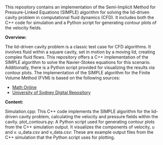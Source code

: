 This repository contains an implementation of the Semi-Implicit Method for Pressure-Linked Equations (SIMPLE) algorithm for solving the lid-driven cavity problem in computational fluid dynamics (CFD). It includes both the C++ code for simulation and a Python script for generating contour plots of the velocity fields.

**Overview:**

The lid-driven cavity problem is a classic test case for CFD algorithms. It involves fluid within a square cavity, set in motion by a moving lid, creating complex fluid flows. This repository offers a C++ implementation of the SIMPLE algorithm to solve the Navier-Stokes equations for this scenario. Additionally, there is a Python script provided for visualizing the results via contour plots. The implementation of the SIMPLE algorithm for the Finite Volume Method (FVM) is based on the following sources:

- [Math Online](https://mathonline.fme.vutbr.cz/download.aspx?id_file=1305)
- [University of Sydney Digital Repository](https://ses.library.usyd.edu.au/handle/2123/376)

**Content:**

Simulation.cpp: This C++ code implements the SIMPLE algorithm for the lid-driven cavity problem, calculating the velocity and pressure fields within the cavity.
plot_contours.py: A Python script used for generating contour plots from the C++ simulation output. It visualizes the components of velocity, u and v.
u_data.csv and v_data.csv: These are example output files from the C++ simulation that the Python script uses for plotting.
